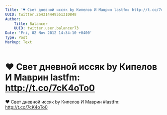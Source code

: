 ```yaml
---
Title: '♥ Свет дневной иссяк by Кипелов И Маврин lastfm: http://t.co/7cK4oTo0'
UUID: twitter.264314449551310848
Author:
    Title: Balancer
    UUID: twitter.user.balancer73
Date: 'Fri, 02 Nov 2012 14:34:10 +0400'
Type: Post
Markup: Text
---
```


# ♥ Свет дневной иссяк by Кипелов И Маврин lastfm: http://t.co/7cK4oTo0

♥ Свет дневной иссяк by Кипелов И Маврин #lastfm:
http://t.co/7cK4oTo0
